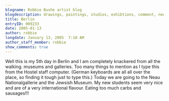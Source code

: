 ```yaml
---
blogname: Robbie Bushe artist blog
blogdescription: drawings, paintings, studios, exhibtions, comment, news as they happen to Robbie Bushe
title: Berlin
entryID: 009233
date: 2005-01-13
author: robbie
longdate: January 13, 2005  7:10 AM
author_staff_member: robbie
show_comments: true
---
```


<p>Well this is my 5th day in Berlin and I am completely knackered from all the walking. museums and galleries. Too many things to mention as I type this from the Hostel staff computer. (German keyboards are all all over the place, so finding it tough just to type this.) Today we are going to the Neau Nationalgallerie and the Jewsish Museum. My new students seem very nice and are of a very international flavour. Eating too much carbs and sausages!!!</p>

